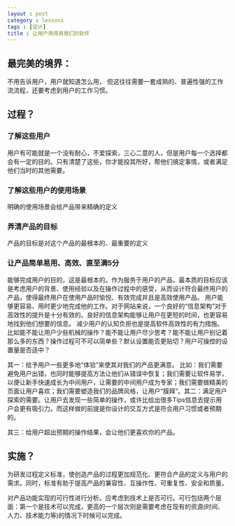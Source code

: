 ```yaml
---
layout : post
category : lessons
tags : [设计]
title : 让用户用得爽我们的软件
---
```


## 最完美的境界：

不用告诉用户，用户就知道怎么用， 但这往往需要一套成熟的、普遍性强的工作流流程，还要考虑到用户的工作习惯。


## 过程？


### 了解这些用户

用户有可能就是一个没有耐心，不爱探索，三心二意的人，但是用户每一个选择都会有一定的目的。只有清楚了这些，你才能投其所好，帮他们搞定事情，或者满足他们当时的其他需要。

### 了解这些用户的使用场景

明确的使用场景会给产品带来精确的定义

### 弄清产品的目标

产品的目标是对这个产品的最根本的、最重要的定义

### 让产品简单易用、高效、直至满5分

能够完成用户的目的，这是最根本的。作为服务于用户的产品，最本质的目标应该是考虑用户的背景、使用经验以及在操作过程中的感受，从而设计符合最终用户的产品，使得最终用户在使用产品时愉悦、有效完成并且是高效使用产品。
用户能够更容易、用时更少地完成他的工作。对于网站来说，一个良好的“信息架构”对于高效性的提升是十分有效的。良好的信息架构能够让用户在更短的时间，也更容易地找到他们想要的信息。 减少用户的认知负担也是提高软件高效性的有力措施。比如能不能让用户少些机械的操作？能不能让用户尽少思考？能不能让用户别记着那么多的东西？操作过程可不可以简单些？默认设置能否更贴切？用户可操控的设置量是否适中？

其一：给予用户一些更多地“体验”来使其对我们的产品更满意。 比如：我们需要避免用户出错，也同时能够提高方法让他们从错误中恢复；我们需要让软件易学，以便让新手快速成长为中间用户，让需要的中间用户成为专家；我们需要做精美的页面让用户喜欢；我们需要塑造我们的品牌风格，让用户“膜拜”。其二：满足用户探索的需要。让用户去发现一些简单的操作，或许比给出很多Tips信息去提示用户会更有吸引力。而这样做的前提是你设计的交互方式是符合用户习惯或者预期的。

其三：给用户超出预期的操作结果，会让他们更喜欢你的产品。

## 实施？

为研发过程定义标准，使创造产品的过程更加规范化、更符合产品的定义与用户的需求。同时，标准有助于提高产品的兼容性、互操作性、可重复性、安全和质量。

对产品功能实现的可行性进行分析。应考虑到技术上是否可行。可行包括两个层面：第一个是技术可以完成，更高的一个层次则是需要考虑在现有的资源(时间、人力、技术能力等)的情况下时候可以完成。

